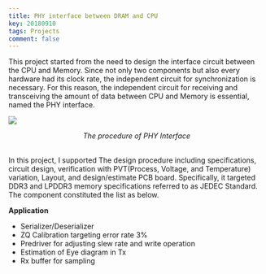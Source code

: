 ```yaml
---
title: PHY interface between DRAM and CPU
key: 20180910
tags: Projects
comment: false
---
```

This project started from the need to design the interface circuit between the CPU and Memory. Since not only two components but also every hardware had its clock rate, the independent circuit for synchronization is necessary. For this reason, the independent circuit for receiving and transceiving the amount of data between CPU and Memory is essential, named the PHY interface. 
<br>
<!-- {% include image.html 
url="/assets/images/project/phyinterface-procedure.png" 
custom__conf="projects__img__center"
%} -->
<p>
    <img src="/assets/images/project/phyinterface-procedure.png"> 
    <p align="center">
    <em> The procedure of PHY Interface </em>
    </p>
</p>
<br> 
In this project, I supported The design procedure including specifications, circuit design, verification with PVT(Process, Voltage, and Temperature) variation, Layout, and design/estimate PCB board. Specifically, it targeted DDR3 and LPDDR3 memory specifications referred to as JEDEC Standard. The component constituted the list as below.

**Application**
- Serializer/Deserializer
- ZQ Calibration targeting error rate 3%
- Predriver for adjusting slew rate and write operation
- Estimation of Eye diagram in Tx
- Rx buffer for sampling
